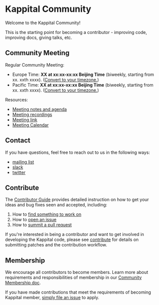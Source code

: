 # Kappital Community

Welcome to the Kappital Community!

This is the starting point for becoming a contributor - improving code, improving docs, giving talks, etc.


## Community Meeting

Regular Community Meeting:
- Europe Time: **XX at xx:xx-xx:xx Beijing Time** (biweekly, starting from xx. xxth xxxx).
  ([Convert to your timezone.](https://www.thetimezoneconverter.com/?t=16%3A30&tz=GMT%2B8&))
- Pacific Time: **XX at xx:xx-xx:xx Beijing Time** (biweekly, starting from xx. xxth xxxx).
  ([Convert to your timezone.](https://www.thetimezoneconverter.com/?t=10%3A00&tz=GMT%2B8&))

Resources:
- [Meeting notes and agenda](xx)
- [Meeting recordings](xx)
- [Meeting link](xx)
- [Meeting Calendar](xx)


## Contact

<!--
We don't have a troubleshooting guide yet.  When we do, uncomment the following and add the link.
If you need support, start with the [troubleshooting guide], and work your way through the process that we've outlined.

-->
If you have questions, feel free to reach out to us in the following ways:

- [mailing list](xx)
- [slack](xx)
- [twitter](xx)



## Contribute

The [Contributor Guide](./contribute.md) provides detailed instruction on how to get your ideas and bug fixes seen and accepted, including:

1. How to [find something to work on](./contribute.md#find-something-to-work-on)
1. How to [open an issue](./contribute.md#file-an-issue)
1. How to [summit a pull request](./contribute.md#creating-pull-requests)

If you're interested in being a contributor and want to get involved in
developing the Kappital code, please see [contribute](./contribute.md) for
details on submitting patches and the contribution workflow.

## Membership
We encourage all contributors to become members. Learn more about requirements and responsibilities of membership in our [Community Membership doc](./community-membership.md).

If you have made contributions that meet the requirements of becoming Kappital member, [simply file an issue](https://github.com/Kappital/community/issues/new) to apply.